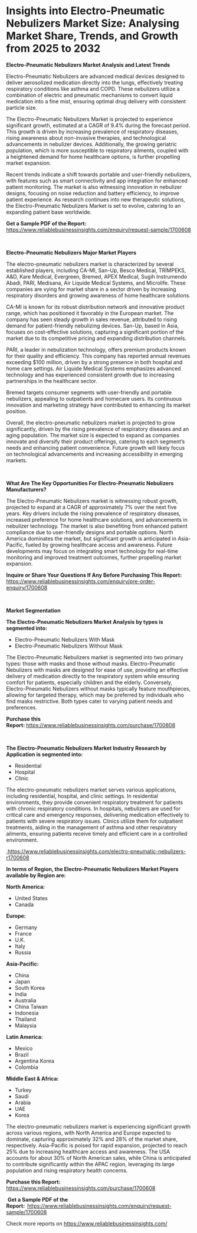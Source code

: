 <p><h1>Insights into Electro-Pneumatic Nebulizers Market Size: Analysing Market Share, Trends, and Growth from 2025 to 2032</h1></p><p><strong>Electro-Pneumatic Nebulizers Market Analysis and Latest Trends</strong></p>
<p><p>Electro-Pneumatic Nebulizers are advanced medical devices designed to deliver aerosolized medication directly into the lungs, effectively treating respiratory conditions like asthma and COPD. These nebulizers utilize a combination of electric and pneumatic mechanisms to convert liquid medication into a fine mist, ensuring optimal drug delivery with consistent particle size.</p><p>The Electro-Pneumatic Nebulizers Market is projected to experience significant growth, estimated at a CAGR of 9.4% during the forecast period. This growth is driven by increasing prevalence of respiratory diseases, rising awareness about non-invasive therapies, and technological advancements in nebulizer devices. Additionally, the growing geriatric population, which is more susceptible to respiratory ailments, coupled with a heightened demand for home healthcare options, is further propelling market expansion.</p><p>Recent trends indicate a shift towards portable and user-friendly nebulizers, with features such as smart connectivity and app integration for enhanced patient monitoring. The market is also witnessing innovation in nebulizer designs, focusing on noise reduction and battery efficiency, to improve patient experience. As research continues into new therapeutic solutions, the Electro-Pneumatic Nebulizers Market is set to evolve, catering to an expanding patient base worldwide.</p></p>
<p><strong>Get a Sample PDF of the Report:&nbsp;</strong> <a href="https://www.reliablebusinessinsights.com/enquiry/request-sample/1700608?utm_campaign=3347&utm_medium=2&utm_source=Github&utm_content=ia&utm_term=27032025&utm_id=electro-pneumatic-nebulizers">https://www.reliablebusinessinsights.com/enquiry/request-sample/1700608</a></p>
<p>&nbsp;</p>
<p><strong>Electro-Pneumatic Nebulizers Major Market Players</strong></p>
<p><p>The electro-pneumatic nebulizers market is characterized by several established players, including CA-MI, San-Up, Besco Medical, TRİMPEKS, A&D, Kare Medical, Evergreen, Bremed, APEX Medical, Sugih Instrumendo Abadi, PARI, Medisana, Air Liquide Medical Systems, and Microlife. These companies are vying for market share in a sector driven by increasing respiratory disorders and growing awareness of home healthcare solutions.</p><p>CA-MI is known for its robust distribution network and innovative product range, which has positioned it favorably in the European market. The company has seen steady growth in sales revenue, attributed to rising demand for patient-friendly nebulizing devices. San-Up, based in Asia, focuses on cost-effective solutions, capturing a significant portion of the market due to its competitive pricing and expanding distribution channels.</p><p>PARI, a leader in nebulization technology, offers premium products known for their quality and efficiency. This company has reported annual revenues exceeding $100 million, driven by a strong presence in both hospital and home care settings. Air Liquide Medical Systems emphasizes advanced technology and has experienced consistent growth due to increasing partnerships in the healthcare sector.</p><p>Bremed targets consumer segments with user-friendly and portable nebulizers, appealing to outpatients and homecare users. Its continuous innovation and marketing strategy have contributed to enhancing its market position.</p><p>Overall, the electro-pneumatic nebulizers market is projected to grow significantly, driven by the rising prevalence of respiratory diseases and an aging population. The market size is expected to expand as companies innovate and diversify their product offerings, catering to each segment’s needs and enhancing patient convenience. Future growth will likely focus on technological advancements and increasing accessibility in emerging markets.</p></p>
<p>&nbsp;</p>
<p><strong>What Are The Key Opportunities For Electro-Pneumatic Nebulizers Manufacturers?</strong></p>
<p><p>The Electro-Pneumatic Nebulizers market is witnessing robust growth, projected to expand at a CAGR of approximately 7% over the next five years. Key drivers include the rising prevalence of respiratory diseases, increased preference for home healthcare solutions, and advancements in nebulizer technology. The market is also benefiting from enhanced patient compliance due to user-friendly designs and portable options. North America dominates the market, but significant growth is anticipated in Asia-Pacific, fueled by growing healthcare access and awareness. Future developments may focus on integrating smart technology for real-time monitoring and improved treatment outcomes, further propelling market expansion.</p></p>
<p><strong>Inquire or Share Your Questions If Any Before Purchasing This Report:</strong> <a href="https://www.reliablebusinessinsights.com/enquiry/pre-order-enquiry/1700608?utm_campaign=3347&utm_medium=2&utm_source=Github&utm_content=ia&utm_term=27032025&utm_id=electro-pneumatic-nebulizers">https://www.reliablebusinessinsights.com/enquiry/pre-order-enquiry/1700608</a></p>
<p>&nbsp;</p>
<p><strong>Market Segmentation</strong></p>
<p><strong>The Electro-Pneumatic Nebulizers Market Analysis by types is segmented into:</strong></p>
<p><ul><li>Electro-Pneumatic Nebulizers With Mask</li><li>Electro-Pneumatic Nebulizers Without Mask</li></ul></p>
<p><p>The Electro-Pneumatic Nebulizers market is segmented into two primary types: those with masks and those without masks. Electro-Pneumatic Nebulizers with masks are designed for ease of use, providing an effective delivery of medication directly to the respiratory system while ensuring comfort for patients, especially children and the elderly. Conversely, Electro-Pneumatic Nebulizers without masks typically feature mouthpieces, allowing for targeted therapy, which may be preferred by individuals who find masks restrictive. Both types cater to varying patient needs and preferences.</p></p>
<p><strong>Purchase this Report:&nbsp;</strong><a href="https://www.reliablebusinessinsights.com/purchase/1700608?utm_campaign=3347&utm_medium=2&utm_source=Github&utm_content=ia&utm_term=27032025&utm_id=electro-pneumatic-nebulizers">https://www.reliablebusinessinsights.com/purchase/1700608</a></p>
<p>&nbsp;</p>
<p><strong>The Electro-Pneumatic Nebulizers Market Industry Research by Application is segmented into:</strong></p>
<p><ul><li>Residential</li><li>Hospital</li><li>Clinic</li></ul></p>
<p><p>The electro-pneumatic nebulizers market serves various applications, including residential, hospital, and clinic settings. In residential environments, they provide convenient respiratory treatment for patients with chronic respiratory conditions. In hospitals, nebulizers are used for critical care and emergency responses, delivering medication effectively to patients with severe respiratory issues. Clinics utilize them for outpatient treatments, aiding in the management of asthma and other respiratory ailments, ensuring patients receive timely and efficient care in a controlled environment.</p></p>
<p><a href="https://www.reliablebusinessinsights.com/electro-pneumatic-nebulizers-r1700608?utm_campaign=3347&utm_medium=2&utm_source=Github&utm_content=ia&utm_term=27032025&utm_id=electro-pneumatic-nebulizers">&nbsp;https://www.reliablebusinessinsights.com/electro-pneumatic-nebulizers-r1700608</a></p>
<p><strong>In terms of Region, the Electro-Pneumatic Nebulizers Market Players available by Region are:</strong></p>
<p>
    <p> <strong> North America: </strong>
        <ul>
            <li>United States</li>
            <li>Canada</li>
        </ul>
        </p> 
    <p> <strong> Europe: </strong>
        <ul>
            <li>Germany</li>
            <li>France</li>
            <li>U.K.</li>
            <li>Italy</li>
            <li>Russia</li>
        </ul>
        </p> 
    <p> <strong> Asia-Pacific: </strong>
        <ul>
            <li>China</li>
            <li>Japan</li>
            <li>South Korea</li>
            <li>India</li>
            <li>Australia</li>
            <li>China Taiwan</li>
            <li>Indonesia</li>
            <li>Thailand</li>
            <li>Malaysia</li>
        </ul>
        </p> 
    <p> <strong> Latin America: </strong>
        <ul>
            <li>Mexico</li>
            <li>Brazil</li>
            <li>Argentina Korea</li>
            <li>Colombia</li>
        </ul>
        </p> 
    <p> <strong> Middle East & Africa: </strong>
        <ul>
            <li>Turkey</li>
            <li>Saudi</li>
            <li>Arabia</li>
            <li>UAE</li>
            <li>Korea</li>
        </ul>
    </p>
    </p>
<p><p>The electro-pneumatic nebulizers market is experiencing significant growth across various regions, with North America and Europe expected to dominate, capturing approximately 32% and 28% of the market share, respectively. Asia-Pacific is poised for rapid expansion, projected to reach 25% due to increasing healthcare access and awareness. The USA accounts for about 30% of North American sales, while China is anticipated to contribute significantly within the APAC region, leveraging its large population and rising respiratory health concerns.</p></p>
<p><strong>Purchase this Report: </strong><a href="https://www.reliablebusinessinsights.com/purchase/1700608?utm_campaign=3347&utm_medium=2&utm_source=Github&utm_content=ia&utm_term=27032025&utm_id=electro-pneumatic-nebulizers">https://www.reliablebusinessinsights.com/purchase/1700608</a></p>
<p>&nbsp;<strong>Get a Sample PDF of the Report:&nbsp;&nbsp;</strong><a href="https://www.reliablebusinessinsights.com/enquiry/request-sample/1700608?utm_campaign=3347&utm_medium=2&utm_source=Github&utm_content=ia&utm_term=27032025&utm_id=electro-pneumatic-nebulizers">https://www.reliablebusinessinsights.com/enquiry/request-sample/1700608</a></p>
<p><strong></strong></p>
<p>Check more reports on <a href="https://www.reliablebusinessinsights.com/?utm_campaign=3347&utm_medium=2&utm_source=Github&utm_content=ia&utm_term=27032025&utm_id=electro-pneumatic-nebulizers">https://www.reliablebusinessinsights.com/</a></p>